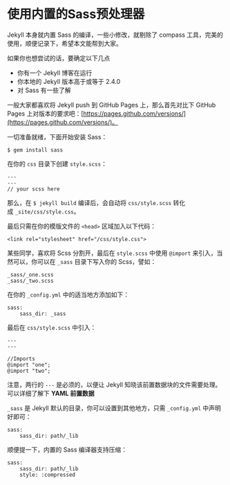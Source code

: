 # 使用内置的Sass预处理器

Jekyll 本身就内置 Sass 的编译，一些小修改，就剔除了 compass 工具，完美的使用，顺便记录下，希望本文能帮到大家。

如果你也想尝试的话，要确定以下几点

  * 你有一个 Jekyll 博客在运行
  * 你本地的 Jekyll 版本高于或等于 2.4.0
  * 对 Sass 有一些了解

一般大家都喜欢将 Jekyll push 到 GitHub Pages 上，那么首先对比下 GitHub Pages 上对版本的要求吧：[https://pages.github.com/versions/](https://pages.github.com/versions/)。

一切准备就绪，下面开始安装 Sass：
    
    $ gem install sass
    

在你的 `css` 目录下创建 `style.scss`：
    
    ---
    ---
    // your scss here
    

那么，在 `$ jekyll build` 编译后，会自动将 `css/style.scss` 转化成 `_site/css/style.css`。

最后只需在你的模版文件的 `<head>` 区域加入以下代码：
    
    <link rel="stylesheet" href="/css/style.css">
    

某些同学，喜欢将 Scss 分割开，最后在 `style.scss` 中使用 `@import` 来引入，当然可以，你可以在 `_sass` 目录下写入你的 Scss，譬如：
    
    _sass/_one.scss
    _sass/_two.scss
    

在你的 `_config.yml` 中的适当地方添加如下：
    
    sass:
        sass_dir: _sass
    

最后在 `css/style.scss` 中引入：
    
    ---
    ---
    
    //Imports
    @import "one";
    @import "two";
    

注意，两行的 `---` 是必须的，以便让 Jekyll 知晓该前置数据块的文件需要处理。可以详细了解下 **YAML 前置数据**

`_sass` 是 Jekyll 默认的目录，你可以设置到其他地方，只需 `_config.yml` 中声明好即可：
    
    sass:
        sass_dir: path/_lib
    

顺便提一下，内置的 Sass 编译器支持压缩：
    
    sass:
        sass_dir: path/_lib
        style: :compressed
